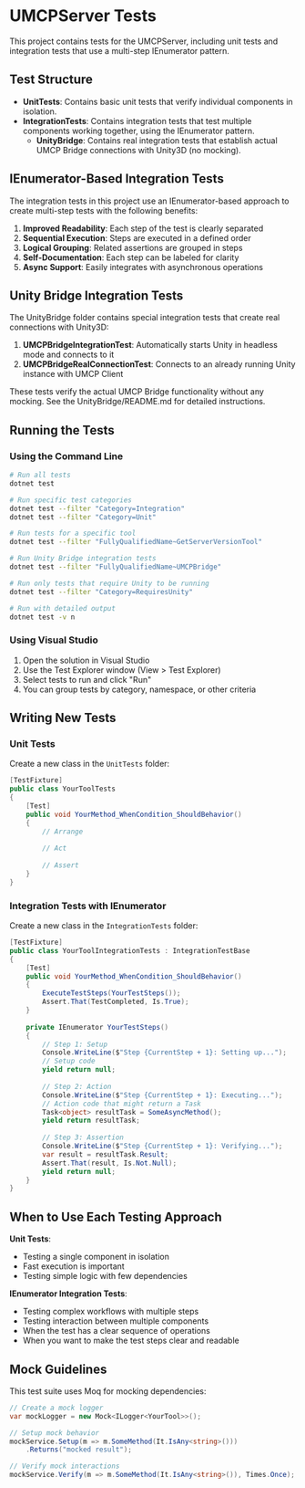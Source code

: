 # UMCPServer Tests

This project contains tests for the UMCPServer, including unit tests and integration tests that use a multi-step IEnumerator pattern.

## Test Structure

- **UnitTests**: Contains basic unit tests that verify individual components in isolation.
- **IntegrationTests**: Contains integration tests that test multiple components working together, using the IEnumerator pattern.
  - **UnityBridge**: Contains real integration tests that establish actual UMCP Bridge connections with Unity3D (no mocking).

## IEnumerator-Based Integration Tests

The integration tests in this project use an IEnumerator-based approach to create multi-step tests with the following benefits:

1. **Improved Readability**: Each step of the test is clearly separated
2. **Sequential Execution**: Steps are executed in a defined order
3. **Logical Grouping**: Related assertions are grouped in steps
4. **Self-Documentation**: Each step can be labeled for clarity
5. **Async Support**: Easily integrates with asynchronous operations

## Unity Bridge Integration Tests

The UnityBridge folder contains special integration tests that create real connections with Unity3D:

1. **UMCPBridgeIntegrationTest**: Automatically starts Unity in headless mode and connects to it
2. **UMCPBridgeRealConnectionTest**: Connects to an already running Unity instance with UMCP Client

These tests verify the actual UMCP Bridge functionality without any mocking. See the UnityBridge/README.md for detailed instructions.

## Running the Tests

### Using the Command Line

```bash
# Run all tests
dotnet test

# Run specific test categories
dotnet test --filter "Category=Integration"
dotnet test --filter "Category=Unit"

# Run tests for a specific tool
dotnet test --filter "FullyQualifiedName~GetServerVersionTool"

# Run Unity Bridge integration tests
dotnet test --filter "FullyQualifiedName~UMCPBridge"

# Run only tests that require Unity to be running
dotnet test --filter "Category=RequiresUnity"

# Run with detailed output
dotnet test -v n
```

### Using Visual Studio

1. Open the solution in Visual Studio
2. Use the Test Explorer window (View > Test Explorer)
3. Select tests to run and click "Run"
4. You can group tests by category, namespace, or other criteria

## Writing New Tests

### Unit Tests

Create a new class in the `UnitTests` folder:

```csharp
[TestFixture]
public class YourToolTests
{
    [Test]
    public void YourMethod_WhenCondition_ShouldBehavior()
    {
        // Arrange
        
        // Act
        
        // Assert
    }
}
```

### Integration Tests with IEnumerator

Create a new class in the `IntegrationTests` folder:

```csharp
[TestFixture]
public class YourToolIntegrationTests : IntegrationTestBase
{
    [Test]
    public void YourMethod_WhenCondition_ShouldBehavior()
    {
        ExecuteTestSteps(YourTestSteps());
        Assert.That(TestCompleted, Is.True);
    }
    
    private IEnumerator YourTestSteps()
    {
        // Step 1: Setup
        Console.WriteLine($"Step {CurrentStep + 1}: Setting up...");
        // Setup code
        yield return null;
        
        // Step 2: Action
        Console.WriteLine($"Step {CurrentStep + 1}: Executing...");
        // Action code that might return a Task
        Task<object> resultTask = SomeAsyncMethod();
        yield return resultTask;
        
        // Step 3: Assertion
        Console.WriteLine($"Step {CurrentStep + 1}: Verifying...");
        var result = resultTask.Result;
        Assert.That(result, Is.Not.Null);
        yield return null;
    }
}
```

## When to Use Each Testing Approach

**Unit Tests**:
- Testing a single component in isolation
- Fast execution is important
- Testing simple logic with few dependencies

**IEnumerator Integration Tests**:
- Testing complex workflows with multiple steps
- Testing interaction between multiple components
- When the test has a clear sequence of operations
- When you want to make the test steps clear and readable

## Mock Guidelines

This test suite uses Moq for mocking dependencies:

```csharp
// Create a mock logger
var mockLogger = new Mock<ILogger<YourTool>>();

// Setup mock behavior
mockService.Setup(m => m.SomeMethod(It.IsAny<string>()))
    .Returns("mocked result");

// Verify mock interactions
mockService.Verify(m => m.SomeMethod(It.IsAny<string>()), Times.Once);
```